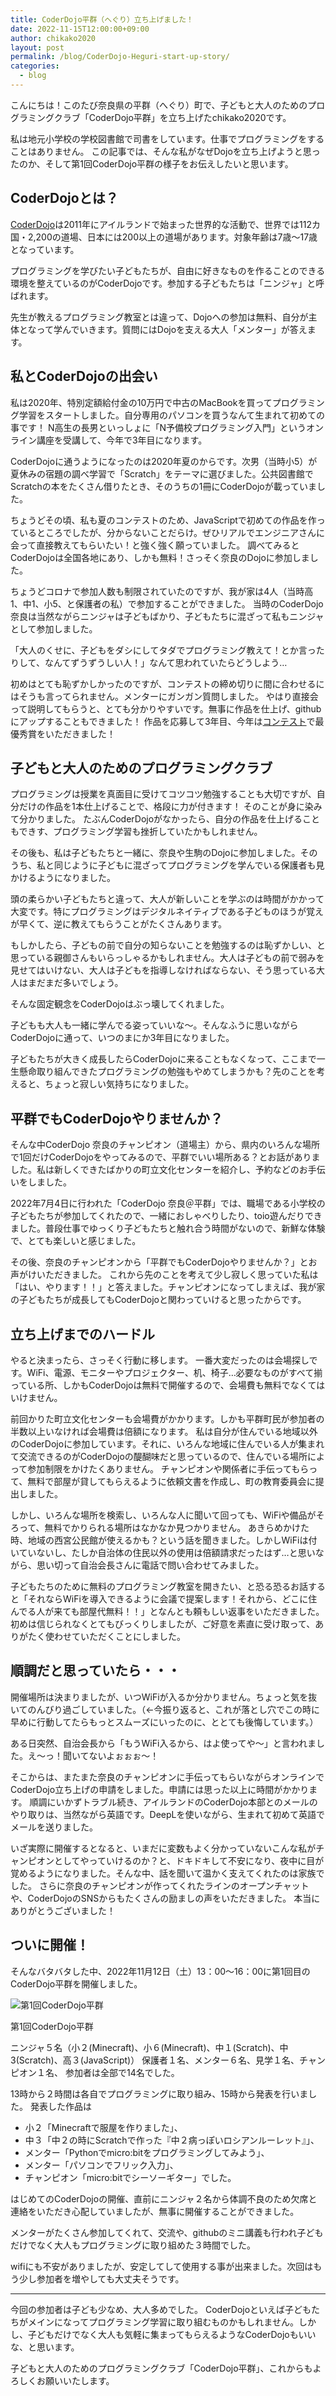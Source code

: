 ```yaml
---
title: CoderDojo平群（へぐり）立ち上げました！
date: 2022-11-15T12:00:00+09:00
author: chikako2020
layout: post
permalink: /blog/CoderDojo-Heguri-start-up-story/
categories:
  - blog
---
```

こんにちは！このたび奈良県の平群（へぐり）町で、子どもと大人のためのプログラミングクラブ「CoderDojo平群」を立ち上げたchikako2020です。

私は地元小学校の学校図書館で司書をしています。仕事でプログラミングをすることはありません。
この記事では、そんな私がなぜDojoを立ち上げようと思ったのか、そして第1回CoderDojo平群の様子をお伝えしたいと思います。



## CoderDojoとは？

[CoderDojo](https://coderdojo.jp/)は2011年にアイルランドで始まった世界的な活動で、世界では112カ国・2,200の道場、日本には200以上の道場があります。対象年齢は7歳～17歳となっています。

プログラミングを学びたい子どもたちが、自由に好きなものを作ることのできる環境を整えているのがCoderDojoです。参加する子どもたちは「ニンジャ」と呼ばれます。

先生が教えるプログラミング教室とは違って、Dojoへの参加は無料、自分が主体となって学んでいきます。質問にはDojoを支える大人「メンター」が答えます。



## 私とCoderDojoの出会い

私は2020年、特別定額給付金の10万円で中古のMacBookを買ってプログラミング学習をスタートしました。自分専用のパソコンを買うなんて生まれて初めての事です！
N高生の長男といっしょに「N予備校プログラミング入門」というオンライン講座を受講して、今年で3年目になります。

CoderDojoに通うようになったのは2020年夏のからです。次男（当時小5）が夏休みの宿題の調べ学習で「Scratch」をテーマに選びました。公共図書館でScratchの本をたくさん借りたとき、そのうちの1冊にCoderDojoが載っていました。

ちょうどその頃、私も夏のコンテストのため、JavaScriptで初めての作品を作っているところでしたが、分からないことだらけ。ぜひリアルでエンジニアさんに会って直接教えてもらいたい！と強く強く願っていました。
調べてみるとCoderDojoは全国各地にあり、しかも無料！さっそく奈良のDojoに参加しました。


ちょうどコロナで参加人数も制限されていたのですが、我が家は4人（当時高1、中1、小5、と保護者の私）で参加することができました。
当時のCoderDojo 奈良は当然ながらニンジャは子どもばかり、子どもたちに混ざって私もニンジャとして参加しました。

「大人のくせに、子どもをダシにしてタダでプログラミング教えて！とか言ったりして、なんてずうずうしい人！」なんて思われていたらどうしよう…

初めはとても恥ずかしかったのですが、コンテストの締め切りに間に合わせるにはそうも言ってられません。メンターにガンガン質問しました。
やはり直接会って説明してもらうと、とても分かりやすいです。無事に作品を仕上げ、githubにアップすることもできました！
作品を応募して3年目、今年は[コンテスト](https://nyobi-contest2022.web.app/)で最優秀賞をいただきました！



## 子どもと大人のためのプログラミングクラブ

プログラミングは授業を真面目に受けてコツコツ勉強することも大切ですが、自分だけの作品を1本仕上げることで、格段に力が付きます！
そのことが身に染みて分かりました。
たぶんCoderDojoがなかったら、自分の作品を仕上げることもできす、プログラミング学習も挫折していたかもしれません。

その後も、私は子どもたちと一緒に、奈良や生駒のDojoに参加しました。そのうち、私と同じように子どもに混ざってプログラミングを学んでいる保護者も見かけるようになりました。

頭の柔らかい子どもたちと違って、大人が新しいことを学ぶのは時間がかかって大変です。特にプログラミングはデジタルネイティブである子どものほうが覚えが早くて、逆に教えてもらうことがたくさんあります。

もしかしたら、子どもの前で自分の知らないことを勉強するのは恥ずかしい、と思っている親御さんもいらっしゃるかもしれません。大人は子どもの前で弱みを見せてはいけない、大人は子どもを指導しなければならない、そう思っている大人はまだまだ多いでしょう。

そんな固定観念をCoderDojoはぶっ壊してくれました。

子どもも大人も一緒に学んでる姿っていいな～。そんなふうに思いながらCoderDojoに通って、いつのまにか3年目になりました。

子どもたちが大きく成長したらCoderDojoに来ることもなくなって、ここまで一生懸命取り組んできたプログラミングの勉強もやめてしまうかも？先のことを考えると、ちょっと寂しい気持ちになりました。

## 平群でもCoderDojoやりませんか？
そんな中CoderDojo 奈良のチャンピオン（道場主）から、県内のいろんな場所で1回だけCoderDojoをやってみるので、平群でいい場所ある？とお話がありました。私は新しくできたばかりの町立文化センターを紹介し、予約などのお手伝いをしました。

2022年7月4日に行われた「CoderDojo 奈良＠平群」では、職場である小学校の子どもたちが参加してくれたので、一緒におしゃべりしたり、toio遊んだりできました。普段仕事でゆっくり子どもたちと触れ合う時間がないので、新鮮な体験で、とても楽しいと感じました。

その後、奈良のチャンピオンから「平群でもCoderDojoやりませんか？」とお声がけいただきました。
これから先のことを考えて少し寂しく思っていた私は「はい、やります！！」と答えました。チャンピオンになってしまえば、我が家の子どもたちが成長してもCoderDojoと関わっていけると思ったからです。



## 立ち上げまでのハードル

やると決まったら、さっそく行動に移します。
一番大変だったのは会場探しです。WiFi、電源、モニターやプロジェクター、机、椅子…必要なものがすべて揃っている所、しかもCoderDojoは無料で開催するので、会場費も無料でなくてはいけません。

前回かりた町立文化センターも会場費がかかります。しかも平群町民が参加者の半数以上いなければ会場費は倍額になります。
私は自分が住んでいる地域以外のCoderDojoに参加しています。それに、いろんな地域に住んでいる人が集まれて交流できるのがCoderDojoの醍醐味だと思っているので、住んでいる場所によって参加制限をかけたくありません。
チャンピオンや関係者に手伝ってもらって、無料で部屋が貸してもらえるように依頼文書を作成し、町の教育委員会に提出しました。

しかし、いろんな場所を検索し、いろんな人に聞いて回っても、WiFiや備品がそろって、無料でかりられる場所はなかなか見つかりません。
あきらめかけた時、地域の西宮公民館が使えるかも？という話を聞きました。しかしWiFiは付いていないし、たしか自治体の住民以外の使用は倍額請求だったはず…と思いながら、思い切って自治会長さんに電話で問い合わせてみました。

子どもたちのために無料のプログラミング教室を開きたい、と恐る恐るお話すると「それならWiFiを導入できるように会議で提案します！それから、どこに住んでる人が来ても部屋代無料！！」となんとも頼もしい返事をいただきました。初めは信じられなくとてもびっくりしましたが、ご好意を素直に受け取って、ありがたく使わせていただくことにしました。



## 順調だと思っていたら・・・

開催場所は決まりましたが、いつWiFiが入るか分かりません。ちょっと気を抜いてのんびり過ごしていました。（←今振り返ると、これが落とし穴でこの時に早めに行動してたらもっとスムーズにいったのに、ととても後悔しています。）

ある日突然、自治会長から「もうWiFi入るから、はよ使ってや～」と言われました。え～っ！聞いてないよぉぉぉ～！

そこからは、またまた奈良のチャンピオンに手伝ってもらいながらオンラインでCoderDojo立ち上げの申請をしました。申請には思った以上に時間がかかります。
順調にいかずトラブル続き、アイルランドのCoderDojo本部とのメールのやり取りは、当然ながら英語です。DeepLを使いながら、生まれて初めて英語でメールを送りました。

いざ実際に開催するとなると、いまだに変数もよく分かっていないこんな私がチャンピオンとしてやっていけるのか？と、ドキドキして不安になり、夜中に目が覚めるようになりました。そんな中、話を聞いて温かく支えてくれたのは家族でした。
さらに奈良のチャンピオンが作ってくれたラインのオープンチャットや、CoderDojoのSNSからもたくさんの励ましの声をいただきました。
本当にありがとうございました！



## ついに開催！

そんなバタバタした中、2022年11月12日（土）13：00～16：00に第1回目のCoderDojo平群を開催しました。

![第1回CoderDojo平群](/assets/images/2022/CoderDojo-Heguri-start-up-story.webp)

第1回CoderDojo平群

ニンジャ５名（小２(Minecraft)、小６(Minecraft)、中１(Scratch)、中3(Scratch)、高３(JavaScript)）
保護者１名、メンター６名、見学１名、チャンピオン１名、
参加者は全部で14名でした。

13時から２時間は各自でプログラミングに取り組み、15時から発表を行いました。
発表した作品は
- 小２「Minecraftで服屋を作りました」、
- 中３「中２の時にScratchで作った『中２病っぽいロシアンルーレット』」、
- メンター「Pythonでmicro:bitをプログラミングしてみよう」、
- メンター「パソコンでフリック入力」、
- チャンピオン「micro:bitでシーソーギター」でした。

はじめてのCoderDojoの開催、直前にニンジャ２名から体調不良のため欠席と連絡をいただき心配していましたが、無事に開催することができました。

メンターがたくさん参加してくれて、交流や、githubのミニ講義も行われ子どもだけでなく大人もプログラミングに取り組めた３時間でした。

wifiにも不安がありましたが、安定してして使用する事が出来ました。次回はもう少し参加者を増やしても大丈夫そうです。


***
今回の参加者は子ども少なめ、大人多めでした。
CoderDojoといえば子どもたちがメインになってプログラミング学習に取り組むものかもしれません。しかし、子どもだけでなく大人も気軽に集まってもらえるようなCoderDojoもいいな、と思います。

子どもと大人のためのプログラミングクラブ「CoderDojo平群」、これからもよろしくお願いいたします。






